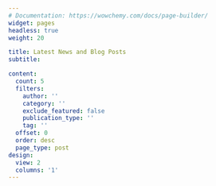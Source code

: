 ```yaml
---
# Documentation: https://wowchemy.com/docs/page-builder/
widget: pages
headless: true
weight: 20

title: Latest News and Blog Posts
subtitle:

content:
  count: 5
  filters:
    author: ''
    category: ''
    exclude_featured: false
    publication_type: ''
    tag: ''
  offset: 0
  order: desc
  page_type: post
design:
  view: 2
  columns: '1'
---
```

